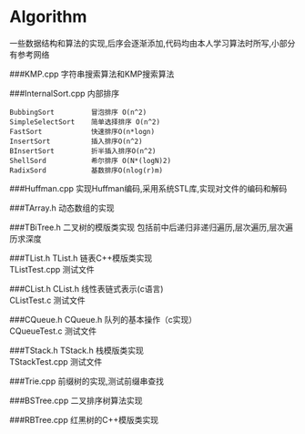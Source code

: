Algorithm
=========
一些数据结构和算法的实现,后序会逐渐添加,代码均由本人学习算法时所写,小部分有参考网络

###KMP.cpp
字符串搜索算法和KMP搜索算法

###InternalSort.cpp
内部排序

    BubbingSort         冒泡排序 O(n^2)
    SimpleSelectSort    简单选择排序 O(n^2)
    FastSort            快速排序O(n*logn)
    InsertSort          插入排序O(n^2)
    BInsertSort         折半插入排序O(n^2)
    ShellSord           希尔排序 O(N*(logN)2)
    RadixSord           基数排序O(nlog(r)m)

###Huffman.cpp
实现Huffman编码,采用系统STL库,实现对文件的编码和解码

###TArray.h
动态数组的实现

###TBiTree.h
二叉树的模版类实现
包括前中后递归非递归遍历,层次遍历,层次遍历求深度

###TList.h
TList.h 链表C++模版类实现   
TListTest.cpp 测试文件

###CList.h
CList.h 线性表链式表示(c语言)    
CListTest.c 测试文件

###CQueue.h
CQueue.h 队列的基本操作（c实现）  
CQueueTest.c 测试文件

###TStack.h
TStack.h 栈模版类实现   
TStackTest.cpp 测试文件

###Trie.cpp
前缀树的实现,测试前缀串查找

###BSTree.cpp
二叉排序树算法实现

###RBTree.cpp
红黑树的C++模版类实现
